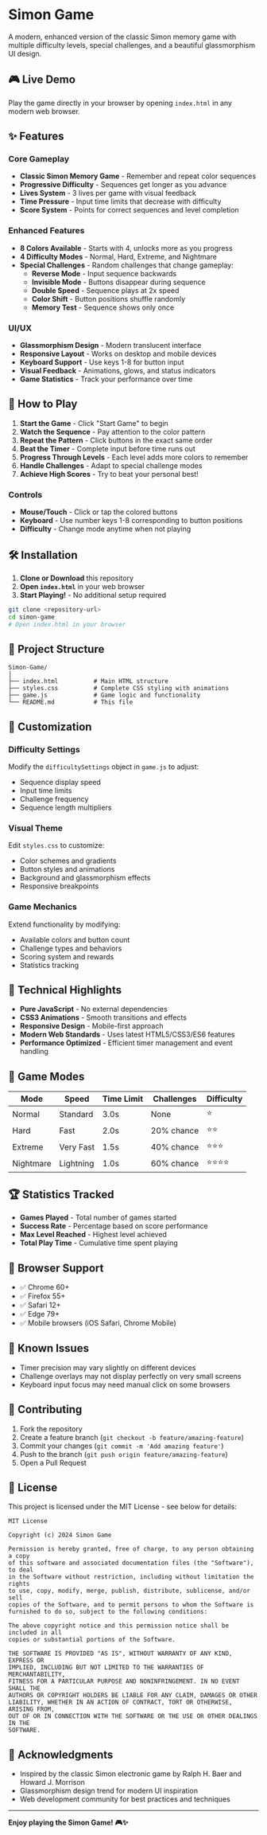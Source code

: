 # Simon Game

A modern, enhanced version of the classic Simon memory game with multiple difficulty levels, special challenges, and a beautiful glassmorphism UI design.

## 🎮 Live Demo

Play the game directly in your browser by opening `index.html` in any modern web browser.

## ✨ Features

### Core Gameplay
- **Classic Simon Memory Game** - Remember and repeat color sequences
- **Progressive Difficulty** - Sequences get longer as you advance
- **Lives System** - 3 lives per game with visual feedback
- **Time Pressure** - Input time limits that decrease with difficulty
- **Score System** - Points for correct sequences and level completion

### Enhanced Features
- **8 Colors Available** - Starts with 4, unlocks more as you progress
- **4 Difficulty Modes** - Normal, Hard, Extreme, and Nightmare
- **Special Challenges** - Random challenges that change gameplay:
  - **Reverse Mode** - Input sequence backwards
  - **Invisible Mode** - Buttons disappear during sequence
  - **Double Speed** - Sequence plays at 2x speed
  - **Color Shift** - Button positions shuffle randomly
  - **Memory Test** - Sequence shows only once

### UI/UX
- **Glassmorphism Design** - Modern translucent interface
- **Responsive Layout** - Works on desktop and mobile devices
- **Keyboard Support** - Use keys 1-8 for button input
- **Visual Feedback** - Animations, glows, and status indicators
- **Game Statistics** - Track your performance over time

## 🎯 How to Play

1. **Start the Game** - Click "Start Game" to begin
2. **Watch the Sequence** - Pay attention to the color pattern
3. **Repeat the Pattern** - Click buttons in the exact same order
4. **Beat the Timer** - Complete input before time runs out
5. **Progress Through Levels** - Each level adds more colors to remember
6. **Handle Challenges** - Adapt to special challenge modes
7. **Achieve High Scores** - Try to beat your personal best!

### Controls
- **Mouse/Touch** - Click or tap the colored buttons
- **Keyboard** - Use number keys 1-8 corresponding to button positions
- **Difficulty** - Change mode anytime when not playing

## 🛠️ Installation

1. **Clone or Download** this repository
2. **Open `index.html`** in your web browser
3. **Start Playing!** - No additional setup required

```bash
git clone <repository-url>
cd simon-game
# Open index.html in your browser
```

## 📁 Project Structure

```
Simon-Game/
│
├── index.html          # Main HTML structure
├── styles.css          # Complete CSS styling with animations
├── game.js             # Game logic and functionality
└── README.md           # This file
```

## 🎨 Customization

### Difficulty Settings
Modify the `difficultySettings` object in `game.js` to adjust:
- Sequence display speed
- Input time limits
- Challenge frequency
- Sequence length multipliers

### Visual Theme
Edit `styles.css` to customize:
- Color schemes and gradients
- Button styles and animations
- Background and glassmorphism effects
- Responsive breakpoints

### Game Mechanics
Extend functionality by modifying:
- Available colors and button count
- Challenge types and behaviors
- Scoring system and rewards
- Statistics tracking

## 🌟 Technical Highlights

- **Pure JavaScript** - No external dependencies
- **CSS3 Animations** - Smooth transitions and effects
- **Responsive Design** - Mobile-first approach
- **Modern Web Standards** - Uses latest HTML5/CSS3/ES6 features
- **Performance Optimized** - Efficient timer management and event handling

## 🎲 Game Modes

| Mode | Speed | Time Limit | Challenges | Difficulty |
|------|-------|------------|------------|------------|
| Normal | Standard | 3.0s | None | ⭐ |
| Hard | Fast | 2.0s | 20% chance | ⭐⭐ |
| Extreme | Very Fast | 1.5s | 40% chance | ⭐⭐⭐ |
| Nightmare | Lightning | 1.0s | 60% chance | ⭐⭐⭐⭐ |

## 🏆 Statistics Tracked

- **Games Played** - Total number of games started
- **Success Rate** - Percentage based on score performance
- **Max Level Reached** - Highest level achieved
- **Total Play Time** - Cumulative time spent playing

## 🔧 Browser Support

- ✅ Chrome 60+
- ✅ Firefox 55+
- ✅ Safari 12+
- ✅ Edge 79+
- ✅ Mobile browsers (iOS Safari, Chrome Mobile)

## 🐛 Known Issues

- Timer precision may vary slightly on different devices
- Challenge overlays may not display perfectly on very small screens
- Keyboard input focus may need manual click on some browsers

## 🤝 Contributing

1. Fork the repository
2. Create a feature branch (`git checkout -b feature/amazing-feature`)
3. Commit your changes (`git commit -m 'Add amazing feature'`)
4. Push to the branch (`git push origin feature/amazing-feature`)
5. Open a Pull Request

## 📄 License

This project is licensed under the MIT License - see below for details:

```
MIT License

Copyright (c) 2024 Simon Game

Permission is hereby granted, free of charge, to any person obtaining a copy
of this software and associated documentation files (the "Software"), to deal
in the Software without restriction, including without limitation the rights
to use, copy, modify, merge, publish, distribute, sublicense, and/or sell
copies of the Software, and to permit persons to whom the Software is
furnished to do so, subject to the following conditions:

The above copyright notice and this permission notice shall be included in all
copies or substantial portions of the Software.

THE SOFTWARE IS PROVIDED "AS IS", WITHOUT WARRANTY OF ANY KIND, EXPRESS OR
IMPLIED, INCLUDING BUT NOT LIMITED TO THE WARRANTIES OF MERCHANTABILITY,
FITNESS FOR A PARTICULAR PURPOSE AND NONINFRINGEMENT. IN NO EVENT SHALL THE
AUTHORS OR COPYRIGHT HOLDERS BE LIABLE FOR ANY CLAIM, DAMAGES OR OTHER
LIABILITY, WHETHER IN AN ACTION OF CONTRACT, TORT OR OTHERWISE, ARISING FROM,
OUT OF OR IN CONNECTION WITH THE SOFTWARE OR THE USE OR OTHER DEALINGS IN THE
SOFTWARE.
```

## 🙏 Acknowledgments

- Inspired by the classic Simon electronic game by Ralph H. Baer and Howard J. Morrison
- Glassmorphism design trend for modern UI inspiration
- Web development community for best practices and techniques

---

**Enjoy playing the Simon Game! 🎮✨**
